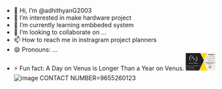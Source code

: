 - 👋 Hi, I’m @adhithyanG2003
- 👀 I’m interested in make hardware project
- 🌱 I’m currently learning embbeded system
- 💞️ I’m looking to collaborate on ...
- 📫 How to reach me in instragram project planners
- 😄 Pronouns: ...
- ⚡ Fun fact: A Day on Venus is Longer Than a Year on Venus.
  <img heifht="40" width="70" src="https://github.com/adhithyanG2003/web-for-app/blob/a2698da81736f6268217212bfb3a7d1b1d285f9d/project%20planner.jpg">
![image](https://github.com/adhithyanG2003/Dhithyan/blob/da7111e3b6ca9fb65a9fab53afc56d47a9779b54/download.png) CONTACT NUMBER=9655260123

<!---
adhithyanG2003/adhithyanG2003 is a ✨ special ✨ repository because its `README.md` (this file) appears on your GitHub profile.
You can click the Preview link to take a look at your changes.
--->
